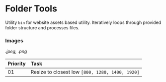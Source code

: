 # Folder Tools

Utility `bin` for website assets based utility. Iteratively loops through provided folder structure and processes files.

### Images

_.jpeg, .png_

| Priority | Task                                            |
| :------- | :---------------------------------------------- |
| 01       | Resize to closest low `[800, 1280, 1400, 1920]` |

